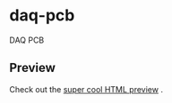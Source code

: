 # daq-pcb
DAQ PCB

## Preview
Check out the
[super cool HTML preview](http://ucla-rocket-project.github.io/daq-pcb) .